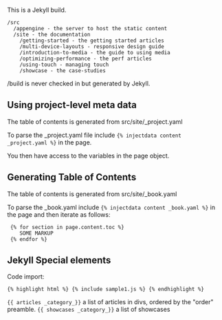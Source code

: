 This is a Jekyll build.

```
/src
  /appengine - the server to host the static content
  /site - the documentation
    /getting-started - the getting started articles
    /multi-device-layouts - responsive design guide
    /introduction-to-media - the guide to using media
    /optimizing-performance - the perf articles
    /using-touch - managing touch
    /showcase - the case-studies
```

/build is never checked in but generated by Jekyll.

Using project-level meta data
-----------------------------

The table of contents is generated from src/site/_project.yaml

To parse the _project.yaml file include `{% injectdata content _project.yaml %}` in the page.

You then have access to the variables in the page object.


Generating Table of Contents
----------------------------

The table of contents is generated from src/site/_book.yaml

To parse the _book.yaml include `{% injectdata content _book.yaml %}` in the page and then iterate as follows:

     {% for section in page.content.toc %}
        SOME MARKUP
     {% endfor %}

Jekyll Special elements
-----------------------

Code import:

    {% highlight html %} {% include sample1.js %} {% endhighlight %}

`{{ articles _category_}}` a list of articles in divs, ordered by the "order" preamble.
`{{ showcases _category_}}` a list of showcases
